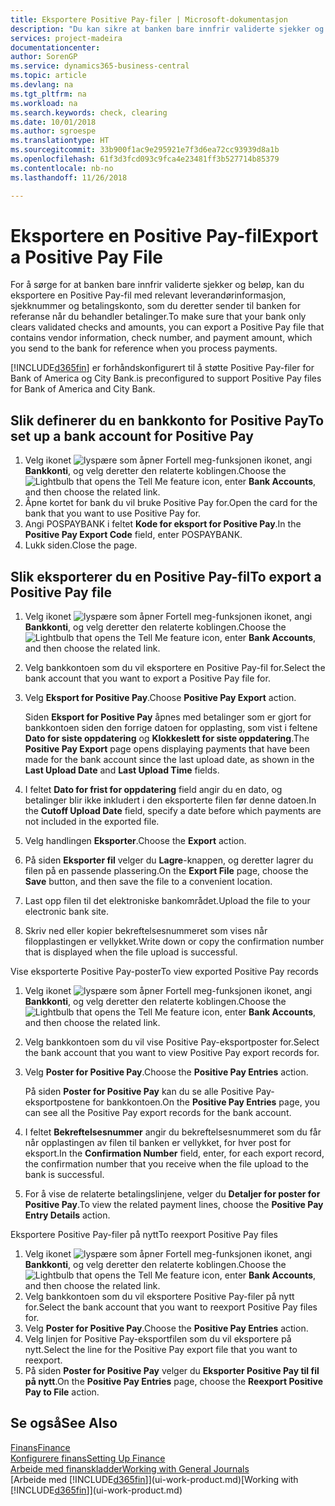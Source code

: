 ```yaml
---
title: Eksportere Positive Pay-filer | Microsoft-dokumentasjon
description: "Du kan sikre at banken bare innfrir validerte sjekker og beløp, ved å eksportere en Positive Pay-fil som inneholder leverandør-og betalingsinformasjon."
services: project-madeira
documentationcenter: 
author: SorenGP
ms.service: dynamics365-business-central
ms.topic: article
ms.devlang: na
ms.tgt_pltfrm: na
ms.workload: na
ms.search.keywords: check, clearing
ms.date: 10/01/2018
ms.author: sgroespe
ms.translationtype: HT
ms.sourcegitcommit: 33b900f1ac9e295921e7f3d6ea72cc93939d8a1b
ms.openlocfilehash: 61f3d3fcd093c9fca4e23481ff3b527714b85379
ms.contentlocale: nb-no
ms.lasthandoff: 11/26/2018

---
```

# <a name="export-a-positive-pay-file"></a><span data-ttu-id="6ae24-103">Eksportere en Positive Pay-fil</span><span class="sxs-lookup"><span data-stu-id="6ae24-103">Export a Positive Pay File</span></span>
<span data-ttu-id="6ae24-104">For å sørge for at banken bare innfrir validerte sjekker og beløp, kan du eksportere en Positive Pay-fil med relevant leverandørinformasjon, sjekknummer og betalingskonto, som du deretter sender til banken for referanse når du behandler betalinger.</span><span class="sxs-lookup"><span data-stu-id="6ae24-104">To make sure that your bank only clears validated checks and amounts, you can export a Positive Pay file that contains vendor information, check number, and payment amount, which you send to the bank for reference when you process payments.</span></span>

[!INCLUDE[d365fin](includes/d365fin_md.md)] <span data-ttu-id="6ae24-105">er forhåndskonfigurert til å støtte Positive Pay-filer for Bank of America og City Bank.</span><span class="sxs-lookup"><span data-stu-id="6ae24-105">is preconfigured to support Positive Pay files for Bank of America and City Bank.</span></span>

## <a name="to-set-up-a-bank-account-for-positive-pay"></a><span data-ttu-id="6ae24-106">Slik definerer du en bankkonto for Positive Pay</span><span class="sxs-lookup"><span data-stu-id="6ae24-106">To set up a bank account for Positive Pay</span></span>
1. <span data-ttu-id="6ae24-107">Velg ikonet ![lyspære som åpner Fortell meg-funksjonen](media/ui-search/search_small.png "Fortell hva du vil gjøre") ikonet, angi **Bankkonti**, og velg deretter den relaterte koblingen.</span><span class="sxs-lookup"><span data-stu-id="6ae24-107">Choose the ![Lightbulb that opens the Tell Me feature](media/ui-search/search_small.png "Tell me what you want to do") icon, enter **Bank Accounts**, and then choose the related link.</span></span>
2. <span data-ttu-id="6ae24-108">Åpne kortet for bank du vil bruke Positive Pay for.</span><span class="sxs-lookup"><span data-stu-id="6ae24-108">Open the card for the bank that you want to use Positive Pay for.</span></span>
3. <span data-ttu-id="6ae24-109">Angi POSPAYBANK i feltet **Kode for eksport for Positive Pay**.</span><span class="sxs-lookup"><span data-stu-id="6ae24-109">In the **Positive Pay Export Code** field, enter POSPAYBANK.</span></span>
4. <span data-ttu-id="6ae24-110">Lukk siden.</span><span class="sxs-lookup"><span data-stu-id="6ae24-110">Close the page.</span></span>

## <a name="to-export-a-positive-pay-file"></a><span data-ttu-id="6ae24-111">Slik eksporterer du en Positive Pay-fil</span><span class="sxs-lookup"><span data-stu-id="6ae24-111">To export a Positive Pay file</span></span>
1. <span data-ttu-id="6ae24-112">Velg ikonet ![lyspære som åpner Fortell meg-funksjonen](media/ui-search/search_small.png "Fortell hva du vil gjøre") ikonet, angi **Bankkonti**, og velg deretter den relaterte koblingen.</span><span class="sxs-lookup"><span data-stu-id="6ae24-112">Choose the ![Lightbulb that opens the Tell Me feature](media/ui-search/search_small.png "Tell me what you want to do") icon, enter **Bank Accounts**, and then choose the related link.</span></span>
2. <span data-ttu-id="6ae24-113">Velg bankkontoen som du vil eksportere en Positive Pay-fil for.</span><span class="sxs-lookup"><span data-stu-id="6ae24-113">Select the bank account that you want to export a Positive Pay file for.</span></span>
3. <span data-ttu-id="6ae24-114">Velg **Eksport for Positive Pay**.</span><span class="sxs-lookup"><span data-stu-id="6ae24-114">Choose **Positive Pay Export** action.</span></span>

    <span data-ttu-id="6ae24-115">Siden **Eksport for Positive Pay** åpnes med betalinger som er gjort for bankkontoen siden den forrige datoen for opplasting, som vist i feltene **Dato for siste oppdatering** og **Klokkeslett for siste oppdatering**.</span><span class="sxs-lookup"><span data-stu-id="6ae24-115">The **Positive Pay Export** page opens displaying payments that have been made for the bank account since the last upload date, as shown in the **Last Upload Date** and **Last Upload Time** fields.</span></span>
4. <span data-ttu-id="6ae24-116">I feltet **Dato for frist for oppdatering** field angir du en dato, og betalinger blir ikke inkludert i den eksporterte filen før denne datoen.</span><span class="sxs-lookup"><span data-stu-id="6ae24-116">In the **Cutoff Upload Date** field, specify a date before which payments are not included in the exported file.</span></span>
5. <span data-ttu-id="6ae24-117">Velg handlingen **Eksporter**.</span><span class="sxs-lookup"><span data-stu-id="6ae24-117">Choose the **Export** action.</span></span>
6. <span data-ttu-id="6ae24-118">På siden **Eksporter fil** velger du **Lagre**-knappen, og deretter lagrer du filen på en passende plassering.</span><span class="sxs-lookup"><span data-stu-id="6ae24-118">On the **Export File** page, choose the **Save** button, and then save the file to a convenient location.</span></span>
7. <span data-ttu-id="6ae24-119">Last opp filen til det elektroniske bankområdet.</span><span class="sxs-lookup"><span data-stu-id="6ae24-119">Upload the file to your electronic bank site.</span></span>
8. <span data-ttu-id="6ae24-120">Skriv ned eller kopier bekreftelsesnummeret som vises når filopplastingen er vellykket.</span><span class="sxs-lookup"><span data-stu-id="6ae24-120">Write down or copy the confirmation number that is displayed when the file upload is successful.</span></span>

<span data-ttu-id="6ae24-121">Vise eksporterte Positive Pay-poster</span><span class="sxs-lookup"><span data-stu-id="6ae24-121">To view exported Positive Pay records</span></span>

1. <span data-ttu-id="6ae24-122">Velg ikonet ![lyspære som åpner Fortell meg-funksjonen](media/ui-search/search_small.png "Fortell hva du vil gjøre") ikonet, angi **Bankkonti**, og velg deretter den relaterte koblingen.</span><span class="sxs-lookup"><span data-stu-id="6ae24-122">Choose the ![Lightbulb that opens the Tell Me feature](media/ui-search/search_small.png "Tell me what you want to do") icon, enter **Bank Accounts**, and then choose the related link.</span></span>
2. <span data-ttu-id="6ae24-123">Velg bankkontoen som du vil vise Positive Pay-eksportposter for.</span><span class="sxs-lookup"><span data-stu-id="6ae24-123">Select the bank account that you want to view Positive Pay export records for.</span></span>
3. <span data-ttu-id="6ae24-124">Velg **Poster for Positive Pay**.</span><span class="sxs-lookup"><span data-stu-id="6ae24-124">Choose the **Positive Pay Entries** action.</span></span>

    <span data-ttu-id="6ae24-125">På siden **Poster for Positive Pay** kan du se alle Positive Pay-eksportpostene for bankkontoen.</span><span class="sxs-lookup"><span data-stu-id="6ae24-125">On the **Positive Pay Entries** page, you can see all the Positive Pay export records for the bank account.</span></span>
4. <span data-ttu-id="6ae24-126">I feltet **Bekreftelsesnummer** angir du bekreftelsesnummeret som du får når opplastingen av filen til banken er vellykket, for hver post for eksport.</span><span class="sxs-lookup"><span data-stu-id="6ae24-126">In the **Confirmation Number** field, enter, for each export record, the confirmation number that you receive when the file upload to the bank is successful.</span></span>
5. <span data-ttu-id="6ae24-127">For å vise de relaterte betalingslinjene, velger du **Detaljer for poster for Positive Pay**.</span><span class="sxs-lookup"><span data-stu-id="6ae24-127">To view the related payment lines, choose the **Positive Pay Entry Details** action.</span></span>

<span data-ttu-id="6ae24-128">Eksportere Positive Pay-filer på nytt</span><span class="sxs-lookup"><span data-stu-id="6ae24-128">To reexport Positive Pay files</span></span>

1. <span data-ttu-id="6ae24-129">Velg ikonet ![lyspære som åpner Fortell meg-funksjonen](media/ui-search/search_small.png "Fortell hva du vil gjøre") ikonet, angi **Bankkonti**, og velg deretter den relaterte koblingen.</span><span class="sxs-lookup"><span data-stu-id="6ae24-129">Choose the ![Lightbulb that opens the Tell Me feature](media/ui-search/search_small.png "Tell me what you want to do") icon, enter **Bank Accounts**, and then choose the related link.</span></span>
2. <span data-ttu-id="6ae24-130">Velg bankkontoen som du vil eksportere Positive Pay-filer på nytt for.</span><span class="sxs-lookup"><span data-stu-id="6ae24-130">Select the bank account that you want to reexport Positive Pay files for.</span></span>
3. <span data-ttu-id="6ae24-131">Velg **Poster for Positive Pay**.</span><span class="sxs-lookup"><span data-stu-id="6ae24-131">Choose the **Positive Pay Entries** action.</span></span>
4. <span data-ttu-id="6ae24-132">Velg linjen for Positive Pay-eksportfilen som du vil eksportere på nytt.</span><span class="sxs-lookup"><span data-stu-id="6ae24-132">Select the line for the Positive Pay export file that you want to reexport.</span></span>
5. <span data-ttu-id="6ae24-133">På siden **Poster for Positive Pay** velger du **Eksporter Positive Pay til fil på nytt**.</span><span class="sxs-lookup"><span data-stu-id="6ae24-133">On the **Positive Pay Entries** page, choose the **Reexport Positive Pay to File** action.</span></span>

## <a name="see-also"></a><span data-ttu-id="6ae24-134">Se også</span><span class="sxs-lookup"><span data-stu-id="6ae24-134">See Also</span></span>
[<span data-ttu-id="6ae24-135">Finans</span><span class="sxs-lookup"><span data-stu-id="6ae24-135">Finance</span></span>](finance.md)  
[<span data-ttu-id="6ae24-136">Konfigurere finans</span><span class="sxs-lookup"><span data-stu-id="6ae24-136">Setting Up Finance</span></span>](finance-setup-finance.md)  
[<span data-ttu-id="6ae24-137">Arbeide med finanskladder</span><span class="sxs-lookup"><span data-stu-id="6ae24-137">Working with General Journals</span></span>](ui-work-general-journals.md)  
<span data-ttu-id="6ae24-138">[Arbeide med [!INCLUDE[d365fin](includes/d365fin_md.md)]](ui-work-product.md)</span><span class="sxs-lookup"><span data-stu-id="6ae24-138">[Working with [!INCLUDE[d365fin](includes/d365fin_md.md)]](ui-work-product.md)</span></span>

